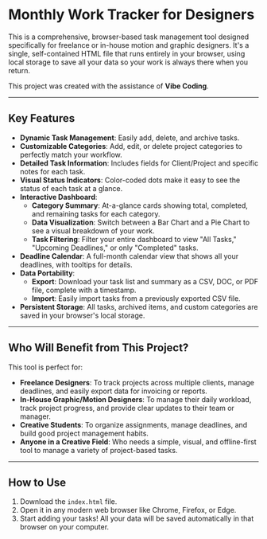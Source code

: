 # Monthly Work Tracker for Designers

This is a comprehensive, browser-based task management tool designed specifically for freelance or in-house motion and graphic designers. It's a single, self-contained HTML file that runs entirely in your browser, using local storage to save all your data so your work is always there when you return.

This project was created with the assistance of **Vibe Coding**.

---

## Key Features

* **Dynamic Task Management**: Easily add, delete, and archive tasks.
* **Customizable Categories**: Add, edit, or delete project categories to perfectly match your workflow.
* **Detailed Task Information**: Includes fields for Client/Project and specific notes for each task.
* **Visual Status Indicators**: Color-coded dots make it easy to see the status of each task at a glance.
* **Interactive Dashboard**:
    * **Category Summary**: At-a-glance cards showing total, completed, and remaining tasks for each category.
    * **Data Visualization**: Switch between a Bar Chart and a Pie Chart to see a visual breakdown of your work.
    * **Task Filtering**: Filter your entire dashboard to view "All Tasks," "Upcoming Deadlines," or only "Completed" tasks.
* **Deadline Calendar**: A full-month calendar view that shows all your deadlines, with tooltips for details.
* **Data Portability**:
    * **Export**: Download your task list and summary as a CSV, DOC, or PDF file, complete with a timestamp.
    * **Import**: Easily import tasks from a previously exported CSV file.
* **Persistent Storage**: All tasks, archived items, and custom categories are saved in your browser's local storage.

---

## Who Will Benefit from This Project?

This tool is perfect for:

* **Freelance Designers**: To track projects across multiple clients, manage deadlines, and easily export data for invoicing or reports.
* **In-House Graphic/Motion Designers**: To manage their daily workload, track project progress, and provide clear updates to their team or manager.
* **Creative Students**: To organize assignments, manage deadlines, and build good project management habits.
* **Anyone in a Creative Field**: Who needs a simple, visual, and offline-first tool to manage a variety of project-based tasks.

---

## How to Use

1.  Download the `index.html` file.
2.  Open it in any modern web browser like Chrome, Firefox, or Edge.
3.  Start adding your tasks! All your data will be saved automatically in that browser on your computer.
